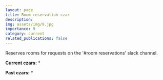 ```yaml
---
layout: page
title: Room reservation czar
description: 
img: assets/img/9.jpg
importance: 9
category: current
related_publications: false
---
```


Reserves rooms for requests on the '\#room reservations' slack channel.

**Current czars:**
* 

**Past czars:**
* 